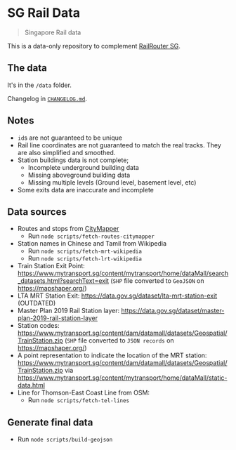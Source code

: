 # SG Rail Data

> Singapore Rail data

This is a data-only repository to complement [RailRouter SG](https://github.com/cheeaun/railrouter-sg/).

## The data

It's in the `/data` folder.

Changelog in [`CHANGELOG.md`](./CHANGELOG.md).

## Notes

- `id`s are not guaranteed to be unique
- Rail line coordinates are not guaranteed to match the real tracks. They are also simplified and smoothed.
- Station buildings data is not complete;
  - Incomplete underground building data
  - Missing aboveground building data
  - Missing multiple levels (Ground level, basement level, etc)
- Some exits data are inaccurate and incomplete

## Data sources

- Routes and stops from [CityMapper](https://citymapper.com/singapore/)
  - Run `node scripts/fetch-routes-citymapper`
- Station names in Chinese and Tamil from Wikipedia
  - Run `node scripts/fetch-mrt-wikipedia`
  - Run `node scripts/fetch-lrt-wikipedia`
- Train Station Exit Point: https://www.mytransport.sg/content/mytransport/home/dataMall/search_datasets.html?searchText=exit (`SHP` file converted to `GeoJSON` on https://mapshaper.org/)
- LTA MRT Station Exit: https://data.gov.sg/dataset/lta-mrt-station-exit (OUTDATED)
- Master Plan 2019 Rail Station layer: https://data.gov.sg/dataset/master-plan-2019-rail-station-layer
- Station codes: https://www.mytransport.sg/content/dam/datamall/datasets/Geospatial/TrainStation.zip (`SHP` file converted to `JSON records` on https://mapshaper.org/)
- A point representation to indicate the location of the MRT station: https://www.mytransport.sg/content/dam/datamall/datasets/Geospatial/TrainStation.zip via https://www.mytransport.sg/content/mytransport/home/dataMall/static-data.html
- Line for Thomson-East Coast Line from OSM:
  - Run `node scripts/fetch-tel-lines`

## Generate final data

- Run `node scripts/build-geojson`
